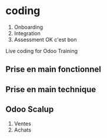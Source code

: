 # coding
1. Onboarding
2. Integration
3. Assessment
OK c'est bon

Live coding for Odoo Training

Prise en main fonctionnel
-------------------------


Prise en main technique
-----------------------


Odoo Scalup
-----------
1. Ventes
2. Achats
